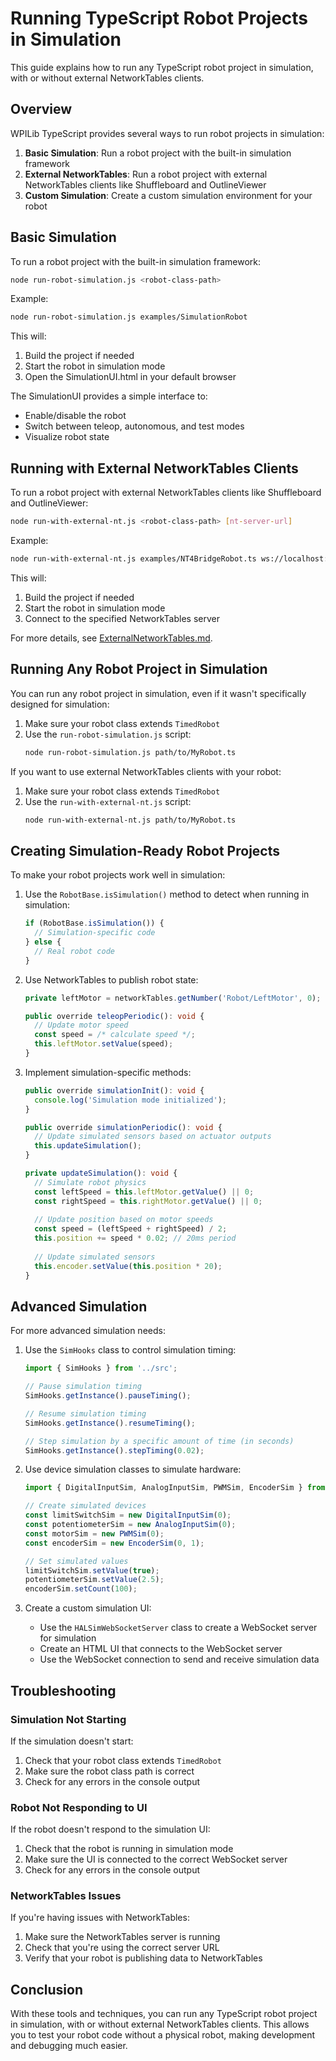 # Running TypeScript Robot Projects in Simulation

This guide explains how to run any TypeScript robot project in simulation, with or without external NetworkTables clients.

## Overview

WPILib TypeScript provides several ways to run robot projects in simulation:

1. **Basic Simulation**: Run a robot project with the built-in simulation framework
2. **External NetworkTables**: Run a robot project with external NetworkTables clients like Shuffleboard and OutlineViewer
3. **Custom Simulation**: Create a custom simulation environment for your robot

## Basic Simulation

To run a robot project with the built-in simulation framework:

```bash
node run-robot-simulation.js <robot-class-path>
```

Example:
```bash
node run-robot-simulation.js examples/SimulationRobot
```

This will:
1. Build the project if needed
2. Start the robot in simulation mode
3. Open the SimulationUI.html in your default browser

The SimulationUI provides a simple interface to:
- Enable/disable the robot
- Switch between teleop, autonomous, and test modes
- Visualize robot state

## Running with External NetworkTables Clients

To run a robot project with external NetworkTables clients like Shuffleboard and OutlineViewer:

```bash
node run-with-external-nt.js <robot-class-path> [nt-server-url]
```

Example:
```bash
node run-with-external-nt.js examples/NT4BridgeRobot.ts ws://localhost:5810
```

This will:
1. Build the project if needed
2. Start the robot in simulation mode
3. Connect to the specified NetworkTables server

For more details, see [ExternalNetworkTables.md](./ExternalNetworkTables.md).

## Running Any Robot Project in Simulation

You can run any robot project in simulation, even if it wasn't specifically designed for simulation:

1. Make sure your robot class extends `TimedRobot`
2. Use the `run-robot-simulation.js` script:
   ```bash
   node run-robot-simulation.js path/to/MyRobot.ts
   ```

If you want to use external NetworkTables clients with your robot:

1. Make sure your robot class extends `TimedRobot`
2. Use the `run-with-external-nt.js` script:
   ```bash
   node run-with-external-nt.js path/to/MyRobot.ts
   ```

## Creating Simulation-Ready Robot Projects

To make your robot projects work well in simulation:

1. Use the `RobotBase.isSimulation()` method to detect when running in simulation:
   ```typescript
   if (RobotBase.isSimulation()) {
     // Simulation-specific code
   } else {
     // Real robot code
   }
   ```

2. Use NetworkTables to publish robot state:
   ```typescript
   private leftMotor = networkTables.getNumber('Robot/LeftMotor', 0);
   
   public override teleopPeriodic(): void {
     // Update motor speed
     const speed = /* calculate speed */;
     this.leftMotor.setValue(speed);
   }
   ```

3. Implement simulation-specific methods:
   ```typescript
   public override simulationInit(): void {
     console.log('Simulation mode initialized');
   }
   
   public override simulationPeriodic(): void {
     // Update simulated sensors based on actuator outputs
     this.updateSimulation();
   }
   
   private updateSimulation(): void {
     // Simulate robot physics
     const leftSpeed = this.leftMotor.getValue() || 0;
     const rightSpeed = this.rightMotor.getValue() || 0;
     
     // Update position based on motor speeds
     const speed = (leftSpeed + rightSpeed) / 2;
     this.position += speed * 0.02; // 20ms period
     
     // Update simulated sensors
     this.encoder.setValue(this.position * 20);
   }
   ```

## Advanced Simulation

For more advanced simulation needs:

1. Use the `SimHooks` class to control simulation timing:
   ```typescript
   import { SimHooks } from '../src';
   
   // Pause simulation timing
   SimHooks.getInstance().pauseTiming();
   
   // Resume simulation timing
   SimHooks.getInstance().resumeTiming();
   
   // Step simulation by a specific amount of time (in seconds)
   SimHooks.getInstance().stepTiming(0.02);
   ```

2. Use device simulation classes to simulate hardware:
   ```typescript
   import { DigitalInputSim, AnalogInputSim, PWMSim, EncoderSim } from '../src';
   
   // Create simulated devices
   const limitSwitchSim = new DigitalInputSim(0);
   const potentiometerSim = new AnalogInputSim(0);
   const motorSim = new PWMSim(0);
   const encoderSim = new EncoderSim(0, 1);
   
   // Set simulated values
   limitSwitchSim.setValue(true);
   potentiometerSim.setValue(2.5);
   encoderSim.setCount(100);
   ```

3. Create a custom simulation UI:
   - Use the `HALSimWebSocketServer` class to create a WebSocket server for simulation
   - Create an HTML UI that connects to the WebSocket server
   - Use the WebSocket connection to send and receive simulation data

## Troubleshooting

### Simulation Not Starting

If the simulation doesn't start:

1. Check that your robot class extends `TimedRobot`
2. Make sure the robot class path is correct
3. Check for any errors in the console output

### Robot Not Responding to UI

If the robot doesn't respond to the simulation UI:

1. Check that the robot is running in simulation mode
2. Make sure the UI is connected to the correct WebSocket server
3. Check for any errors in the console output

### NetworkTables Issues

If you're having issues with NetworkTables:

1. Make sure the NetworkTables server is running
2. Check that you're using the correct server URL
3. Verify that your robot is publishing data to NetworkTables

## Conclusion

With these tools and techniques, you can run any TypeScript robot project in simulation, with or without external NetworkTables clients. This allows you to test your robot code without a physical robot, making development and debugging much easier.
